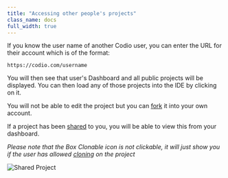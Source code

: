 ```yaml
---
title: "Accessing other people's projects"
class_name: docs
full_width: true
---
```


If you know the user name of another Codio user, you can enter the URL for their account which is of the format:

`https://codio.com/username`

You will then see that user's Dashboard and all public projects will be displayed. You can then load any of those projects into the IDE by clicking on it. 

You will not be able to edit the project but you can [fork](/docs/ide/ide-general/fork) it into your own account.

If a project has been [shared](/docs/settings-prefs/permissions/) to you, you will be able to view this from your dashboard.

*Please note that the Box Clonable icon is not clickable, it will just show you if the user has allowed [cloning](/docs/boxes/clone) on the project*

![Shared Project](/img/docs/console-shared.png)

